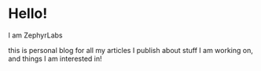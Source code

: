 <audio autoplay loop>
  <source src="/music/lush.mp3" type="audio/mpeg">
</audio>

<html>
  <body>
  <h1>Hello!</h1>  
    <p>I am ZephyrLabs</p>
    <p>this is personal blog for all my articles I publish about stuff I am working on, and things I am interested in!</p>
    <audio autoplay loop>
      <source src="/music/lush.mp3" type="audio/mpeg">
    </audio>
  </body>
</html>
